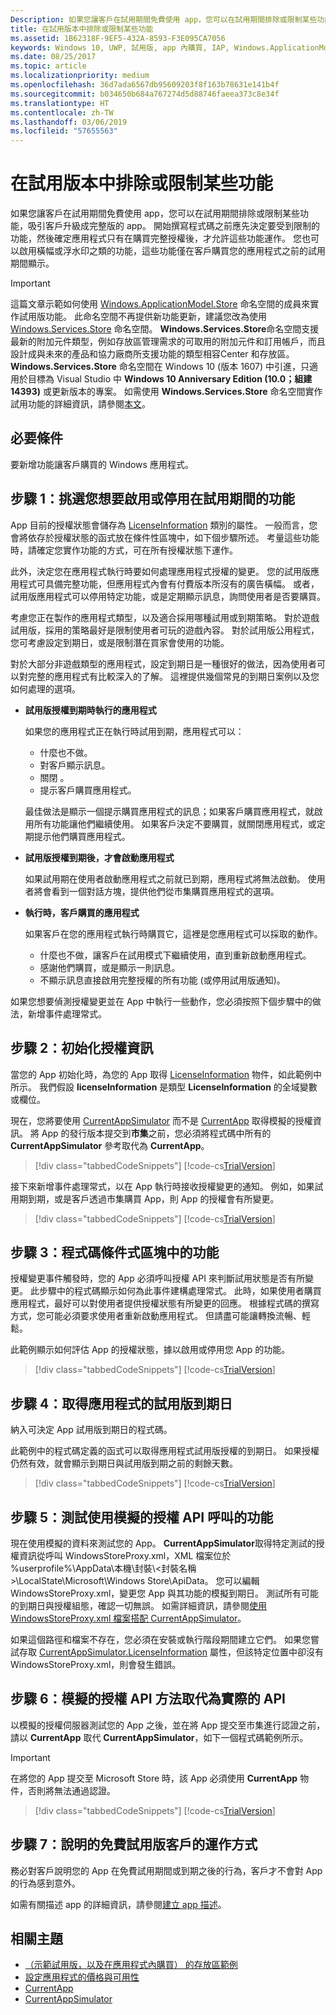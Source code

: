 ```yaml
---
Description: 如果您讓客戶在試用期間免費使用 app，您可以在試用期間排除或限制某些功能，吸引客戶升級成完整版的 app。
title: 在試用版本中排除或限制某些功能
ms.assetid: 1B62318F-9EF5-432A-8593-F3E095CA7056
keywords: Windows 10, UWP, 試用版, app 內購買, IAP, Windows.ApplicationModel.Store
ms.date: 08/25/2017
ms.topic: article
ms.localizationpriority: medium
ms.openlocfilehash: 36d7ada6567db95609203f8f163b78631e141b4f
ms.sourcegitcommit: b034650b684a767274d5d88746faeea373c8e34f
ms.translationtype: HT
ms.contentlocale: zh-TW
ms.lasthandoff: 03/06/2019
ms.locfileid: "57655563"
---
```

# <a name="exclude-or-limit-features-in-a-trial-version"></a>在試用版本中排除或限制某些功能

如果您讓客戶在試用期間免費使用 app，您可以在試用期間排除或限制某些功能，吸引客戶升級成完整版的 app。 開始撰寫程式碼之前應先決定要受到限制的功能，然後確定應用程式只有在購買完整授權後，才允許這些功能運作。 您也可以啟用橫幅或浮水印之類的功能，這些功能僅在客戶購買您的應用程式之前的試用期間顯示。

> [!IMPORTANT]
> 這篇文章示範如何使用 [Windows.ApplicationModel.Store](https://msdn.microsoft.com/library/windows/apps/windows.applicationmodel.store.aspx) 命名空間的成員來實作試用版功能。 此命名空間不再提供新功能更新，建議您改為使用 [Windows.Services.Store](https://msdn.microsoft.com/library/windows/apps/windows.services.store.aspx) 命名空間。 **Windows.Services.Store**命名空間支援最新的附加元件類型，例如存放區管理需求的可取用的附加元件和訂用帳戶，而且設計成與未來的產品和協力廠商所支援功能的類型相容Center 和存放區。 **Windows.Services.Store** 命名空間在 Windows 10 (版本 1607) 中引進，只適用於目標為 Visual Studio 中 **Windows 10 Anniversary Edition (10.0；組建 14393)** 或更新版本的專案。 如需使用 **Windows.Services.Store** 命名空間實作試用功能的詳細資訊，請參閱[本文](implement-a-trial-version-of-your-app.md)。

## <a name="prerequisites"></a>必要條件

要新增功能讓客戶購買的 Windows 應用程式。

## <a name="step-1-pick-the-features-you-want-to-enable-or-disable-during-the-trial-period"></a>步驟 1：挑選您想要啟用或停用在試用期間的功能

App 目前的授權狀態會儲存為 [LicenseInformation](https://msdn.microsoft.com/library/windows/apps/br225157) 類別的屬性。 一般而言，您會將依存於授權狀態的函式放在條件性區塊中，如下個步驟所述。 考量這些功能時，請確定您實作功能的方式，可在所有授權狀態下運作。

此外，決定您在應用程式執行時要如何處理應用程式授權的變更。 您的試用版應用程式可具備完整功能，但應用程式內會有付費版本所沒有的廣告橫幅。 或者，試用版應用程式可以停用特定功能，或是定期顯示訊息，詢問使用者是否要購買。

考慮您正在製作的應用程式類型，以及適合採用哪種試用或到期策略。 對於遊戲試用版，採用的策略最好是限制使用者可玩的遊戲內容。 對於試用版公用程式，您可考慮設定到期日，或是限制潛在買家會使用的功能。

對於大部分非遊戲類型的應用程式，設定到期日是一種很好的做法，因為使用者可以對完整的應用程式有比較深入的了解。 這裡提供幾個常見的到期日案例以及您如何處理的選項。

-   **試用版授權到期時執行的應用程式**

    如果您的應用程式正在執行時試用到期，應用程式可以：

    -   什麼也不做。
    -   對客戶顯示訊息。
    -   關閉 。
    -   提示客戶購買應用程式。

    最佳做法是顯示一個提示購買應用程式的訊息；如果客戶購買應用程式，就啟用所有功能讓他們繼續使用。 如果客戶決定不要購買，就關閉應用程式，或定期提示他們購買應用程式。

-   **試用版授權到期後，才會啟動應用程式**

    如果試用期在使用者啟動應用程式之前就已到期，應用程式將無法啟動。 使用者將會看到一個對話方塊，提供他們從市集購買應用程式的選項。

-   **執行時，客戶購買的應用程式**

    如果客戶在您的應用程式執行時購買它，這裡是您應用程式可以採取的動作。

    -   什麼也不做，讓客戶在試用模式下繼續使用，直到重新啟動應用程式。
    -   感謝他們購買，或是顯示一則訊息。
    -   不顯示訊息直接啟用完整授權的所有功能 (或停用試用版通知)。

如果您想要偵測授權變更並在 App 中執行一些動作，您必須按照下個步驟中的做法，新增事件處理常式。

## <a name="step-2-initialize-the-license-info"></a>步驟 2：初始化授權資訊

當您的 App 初始化時，為您的 App 取得 [LicenseInformation](https://msdn.microsoft.com/library/windows/apps/br225157) 物件，如此範例中所示。 我們假設 **licenseInformation** 是類型 **LicenseInformation** 的全域變數或欄位。

現在，您將要使用 [CurrentAppSimulator](https://msdn.microsoft.com/library/windows/apps/hh779766) 而不是 [CurrentApp](https://msdn.microsoft.com/library/windows/apps/hh779765) 取得模擬的授權資訊。 將 App 的發行版本提交到**市集**之前，您必須將程式碼中所有的 **CurrentAppSimulator** 參考取代為 **CurrentApp**。

> [!div class="tabbedCodeSnippets"]
[!code-cs[TrialVersion](./code/InAppPurchasesAndLicenses/cs/TrialVersion.cs#InitializeLicenseTest)]

接下來新增事件處理常式，以在 App 執行時接收授權變更的通知。 例如，如果試用期到期，或是客戶透過市集購買 App，則 App 的授權會有所變更。

> [!div class="tabbedCodeSnippets"]
[!code-cs[TrialVersion](./code/InAppPurchasesAndLicenses/cs/TrialVersion.cs#InitializeLicenseTestWithEvent)]

## <a name="step-3-code-the-features-in-conditional-blocks"></a>步驟 3：程式碼條件式區塊中的功能

授權變更事件觸發時，您的 App 必須呼叫授權 API 來判斷試用狀態是否有所變更。 此步驟中的程式碼顯示如何為此事件建構處理常式。 此時，如果使用者購買應用程式，最好可以對使用者提供授權狀態有所變更的回應。 根據程式碼的撰寫方式，您可能必須要求使用者重新啟動應用程式。 但請盡可能讓轉換流暢、輕鬆。

此範例顯示如何評估 App 的授權狀態，據以啟用或停用您 App 的功能。

> [!div class="tabbedCodeSnippets"]
[!code-cs[TrialVersion](./code/InAppPurchasesAndLicenses/cs/TrialVersion.cs#ReloadLicense)]

## <a name="step-4-get-an-apps-trial-expiration-date"></a>步驟 4：取得應用程式的試用版到期日

納入可決定 App 試用版到期日的程式碼。

此範例中的程式碼定義的函式可以取得應用程式試用版授權的到期日。 如果授權仍然有效，就會顯示到期日與試用版到期之前的剩餘天數。

> [!div class="tabbedCodeSnippets"]
[!code-cs[TrialVersion](./code/InAppPurchasesAndLicenses/cs/TrialVersion.cs#DisplayTrialVersionExpirationTime)]

## <a name="step-5-test-the-features-using-simulated-calls-to-the-license-api"></a>步驟 5：測試使用模擬的授權 API 呼叫的功能

現在使用模擬的資料來測試您的 App。 **CurrentAppSimulator**取得特定測試的授權資訊從呼叫 WindowsStoreProxy.xml，XML 檔案位於 %userprofile%\\AppData\\本機\\封裝\\&lt;封裝名稱&gt;\\LocalState\\Microsoft\\Windows Store\\ApiData。 您可以編輯 WindowsStoreProxy.xml，變更您 App 與其功能的模擬到期日。 測試所有可能的到期日與授權組態，確認一切無誤。 如需詳細資訊，請參閱[使用 WindowsStoreProxy.xml 檔案搭配 CurrentAppSimulator](in-app-purchases-and-trials-using-the-windows-applicationmodel-store-namespace.md#proxy)。

如果這個路徑和檔案不存在，您必須在安裝或執行階段期間建立它們。 如果您嘗試存取 [CurrentAppSimulator.LicenseInformation](https://docs.microsoft.com/uwp/api/windows.applicationmodel.store.currentappsimulator.licenseinformation) 屬性，但該特定位置中卻沒有 WindowsStoreProxy.xml，則會發生錯誤。

## <a name="step-6-replace-the-simulated-license-api-methods-with-the-actual-api"></a>步驟 6：模擬的授權 API 方法取代為實際的 API

以模擬的授權伺服器測試您的 App 之後，並在將 App 提交至市集進行認證之前，請以 **CurrentApp** 取代 **CurrentAppSimulator**，如下一個程式碼範例所示。

> [!IMPORTANT]
> 在將您的 App 提交至 Microsoft Store 時，該 App 必須使用 **CurrentApp** 物件，否則將無法通過認證。

> [!div class="tabbedCodeSnippets"]
[!code-cs[TrialVersion](./code/InAppPurchasesAndLicenses/cs/TrialVersion.cs#InitializeLicenseRetailWithEvent)]

## <a name="step-7-describe-how-the-free-trial-works-to-your-customers"></a>步驟 7：說明的免費試用版客戶的運作方式

務必對客戶說明您的 App 在免費試用期間或到期之後的行為，客戶才不會對 App 的行為感到意外。

如需有關描述 app 的詳細資訊，請參閱[建立 app 描述](https://msdn.microsoft.com/library/windows/apps/mt148529)。

## <a name="related-topics"></a>相關主題

* [（示範試用版，以及在應用程式內購買） 的存放區範例](https://github.com/Microsoft/Windows-universal-samples/tree/win10-1507/Samples/Store)
* [設定應用程式的價格與可用性](https://msdn.microsoft.com/library/windows/apps/mt148548)
* [CurrentApp](https://msdn.microsoft.com/library/windows/apps/hh779765)
* [CurrentAppSimulator](https://msdn.microsoft.com/library/windows/apps/hh779766)
 

 
